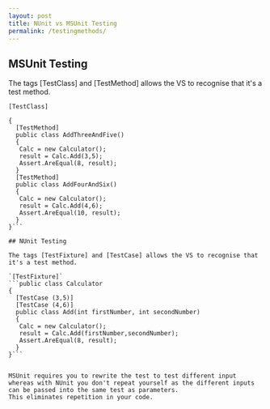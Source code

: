```yaml
---
layout: post
title: NUnit vs MSUnit Testing
permalink: /testingmethods/
---
```

## MSUnit Testing

 The tags [TestClass] and [TestMethod] allows the VS to recognise that it's a test method.

`[TestClass]`
```public class Calculator
{
  [TestMethod]
  public class AddThreeAndFive()
  {
   Calc = new Calculator();
   result = Calc.Add(3,5);
   Assert.AreEqual(8, result);
  }
  [TestMethod]
  public class AddFourAndSix()
  {
   Calc = new Calculator();
   result = Calc.Add(4,6);
   Assert.AreEqual(10, result);
  }
}```

## NUnit Testing

The tags [TestFixture] and [TestCase] allows the VS to recognise that it's a test method.

`[TestFixture]`
```public class Calculator
{
  [TestCase (3,5)]
  [TestCase (4,6)]
  public class Add(int firstNumber, int secondNumber)
  {
   Calc = new Calculator();
   result = Calc.Add(firstNumber,secondNumber);
   Assert.AreEqual(8, result);
  }
}```


MSUnit requires you to rewrite the test to test different input whereas with NUnit you don't repeat yourself as the different inputs can be passed into the same test as parameters.
This eliminates repetition in your code.
